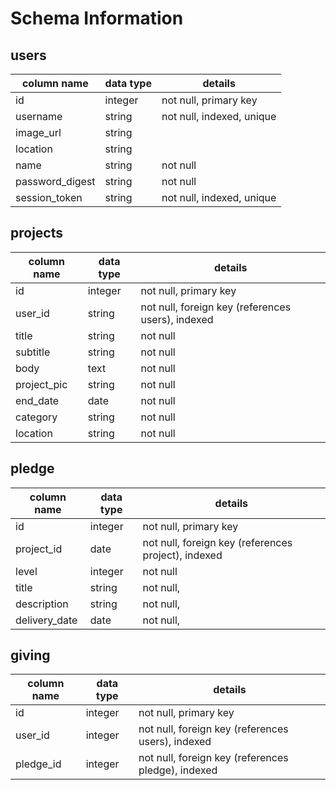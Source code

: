 
# Schema Information

## users

|column name    |data type|details                  |
|---------------|---------|-------------------------|
|id             |integer  |not null, primary key    |
|username       |string   |not null, indexed, unique|
|image_url      |string   |                         |
|location       |string   |                         |
|name           |string   |not null                 |
|password_digest|string   |not null                 |
|session_token  |string   |not null, indexed, unique|

## projects

|column name    |data type|details                                           |
|---------------|---------|--------------------------------------------------|
|id             |integer  |not null, primary key                             |
|user_id        |string   |not null, foreign key (references users), indexed |
|title          |string   |not null                                          |
|subtitle       |string   |not null                                          |
|body           |text     |not null                                          |
|project_pic    |string   |not null                                          |
|end_date       |date     |not null                                          |
|category       |string   |not null                                          |
|location       |string   |not null                                          |

## pledge

|column name    |data type|details                                             |
|---------------|---------|----------------------------------------------------|
|id             |integer  |not null, primary key                               |
|project_id     |date     |not null, foreign key (references project), indexed |
|level          |integer  |not null                                            |
|title          |string   |not null,                                           |
|description    |string   |not null,                                           |
|delivery_date  |date     |not null,                                           |

## giving

|column name    |data type|details                                            |
|---------------|---------|---------------------------------------------------|
|id             |integer  |not null, primary key                              |
|user_id        |integer  |not null, foreign key (references users), indexed  |
|pledge_id      |integer  |not null, foreign key (references pledge), indexed |
